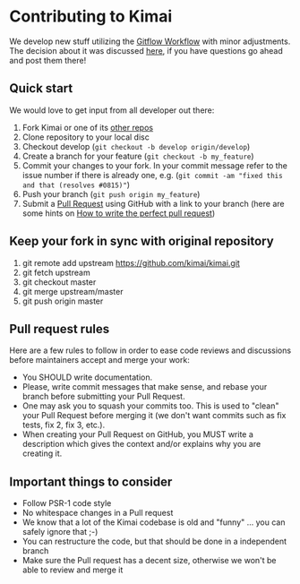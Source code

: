 # Contributing to Kimai

We develop new stuff utilizing the [Gitflow Workflow](https://www.atlassian.com/git/tutorials/comparing-workflows/gitflow-workflow) with minor adjustments.
The decision about it was discussed [here](https://github.com/kimai/kimai/issues/584), if you have questions go ahead and post them there! 

## Quick start

We would love to get input from all developer out there:

1. Fork Kimai or one of its [other repos][1]
2. Clone repository to your local disc
3. Checkout develop (`git checkout -b develop origin/develop`)
3. Create a branch for your feature (`git checkout -b my_feature`)
4. Commit your changes to your fork. In your commit message refer to the issue number if there is already one, e.g. (`git commit -am "fixed this and that (resolves #0815)"`)
5. Push your branch (`git push origin my_feature`)
6. Submit a [Pull Request][2] using GitHub with a link to your branch (here are some hints on [How to write the perfect pull request](https://github.com/blog/1943-how-to-write-the-perfect-pull-request))

## Keep your fork in sync with original repository

1. git remote add upstream https://github.com/kimai/kimai.git
2. git fetch upstream
3. git checkout master
4. git merge upstream/master
5. git push origin master

## Pull request rules

Here are a few rules to follow in order to ease code reviews and discussions before maintainers accept and merge your work:

* You SHOULD write documentation.
* Please, write commit messages that make sense, and rebase your branch before submitting your Pull Request.
* One may ask you to squash your commits too. This is used to "clean" your Pull Request before merging it (we don't want commits such as fix tests, fix 2, fix 3, etc.).
* When creating your Pull Request on GitHub, you MUST write a description which gives the context and/or explains why you are creating it.

## Important things to consider

* Follow PSR-1 code style
* No whitespace changes in a Pull request
* We know that a lot of the Kimai codebase is old and "funny" ... you can safely ignore that ;-)
* You can restructure the code, but that should be done in a independent branch
* Make sure the Pull request has a decent size, otherwise we won't be able to review and merge it

[1]: https://github.com/kimai
[2]: https://github.com/kimai/kimai/pulls
